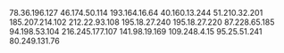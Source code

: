 78.36.196.127
46.174.50.114
193.164.16.64
40.160.13.244
51.210.32.201
185.207.214.102
212.22.93.108
195.18.27.240
195.18.27.220
87.228.65.185
94.198.53.104
216.245.177.107
141.98.19.169
109.248.4.15
95.25.51.241
80.249.131.76
